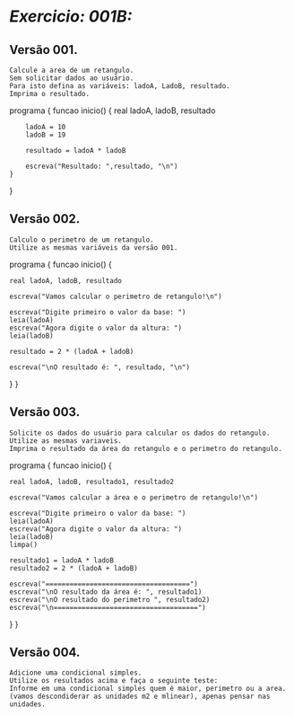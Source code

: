 # *Exercicio: 001B:*

## **Versão 001.**

    Calcule a area de um retangulo.
    Sem solicitar dados ao usuário.
    Para isto defina as variáveis: ladoA, LadoB, resultado. 
    Imprima o resultado.

programa
{
    funcao inicio()
    {
        real ladoA, ladoB, resultado

        ladoA = 10
        ladoB = 19

        resultado = ladoA * ladoB

        escreva("Resultado: ",resultado, "\n")
    }
}

## **Versão 002.**

    Calculo o perimetro de um retangulo.
    Utilize as mesmas variáveis da versão 001.

programa {
    funcao inicio() {

    real ladoA, ladoB, resultado

    escreva("Vamos calcular o perimetro de retangulo!\n")

    escreva("Digite primeiro o valor da base: ")
    leia(ladoA)
    escreva("Agora digite o valor da altura: ")
    leia(ladoB)

    resultado = 2 * (ladoA + ladoB)

    escreva("\nO resultado é: ", resultado, "\n")
  } 
}

## **Versão 003.**

    Solicite os dados do usuário para calcular os dados do retangulo.
    Utilize as mesmas variaveis. 
    Imprima o resultado da área do retangulo e o perimetro do retangulo.

programa {
    funcao inicio() {

    real ladoA, ladoB, resultado1, resultado2

    escreva("Vamos calcular a área e o perimetro de retangulo!\n")

    escreva("Digite primeiro o valor da base: ")
    leia(ladoA)
    escreva("Agora digite o valor da altura: ")
    leia(ladoB)
    limpa()

    resultado1 = ladoA * ladoB
    resultado2 = 2 * (ladoA + ladoB)

    escreva("====================================")
    escreva("\nO resultado da área é: ", resultado1)
    escreva("\nO resultado do perimetro ", resultado2)
    escreva("\n====================================")
  } 
}

## **Versão 004.**

    Adicione uma condicional simples. 
    Utilize os resultados acima e faça o seguinte teste:
    Informe em uma condicional simples quem é maior, perimetro ou a area. 
    (vamos descondiderar as unidades m2 e mlinear), apenas pensar nas unidades.